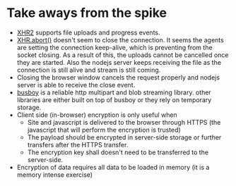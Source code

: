 # Take aways from the spike

- [XHR2](https://www.w3.org/TR/2012/WD-XMLHttpRequest-20120117/) supports file uploads and progress events.
- [XHR.abort()](https://www.w3.org/TR/2012/WD-XMLHttpRequest-20120117/#the-abort-method) doesn't seem to close the connection. It seems the agents are setting the connection keep-alive, which is preventing from the socket closing. As a result of this, the uploads cannot be cancelled once they are started. Also the nodejs server keeps receiving the file as the connection is still alive and stream is still coming.
- Closing the browser window cancels the request properly and nodejs server is able to receive the close event.
- [busboy](https://github.com/mscdex/busboy) is a reliable http multipart and blob streaming library. other libraries are either built on top of busboy or they rely on temporary storage.
- Client side (in-browser) encryption is only useful when
  - Site and javascript is delivered to the browser through HTTPS (the javascript that will perform the encryption is trusted)
  - The payload should be encrypted in server-side storage or further transfers after the HTTPS transfer.
  - The encryption key shall doesn't need to be transferred to the server-side.
- Encryption of data requires all data to be loaded in memory (it is a memory intense exercise)
